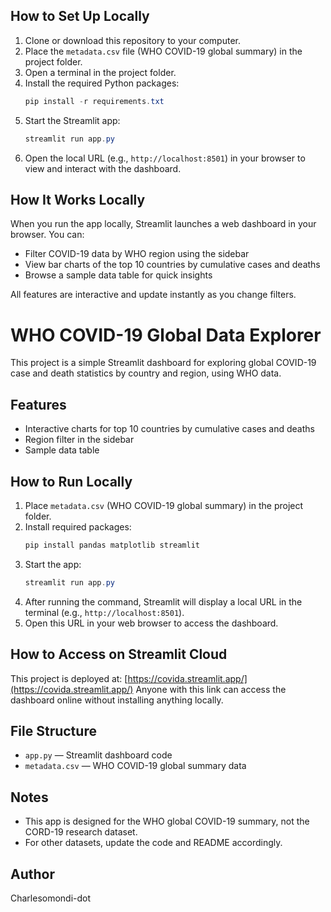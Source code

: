 ## How to Set Up Locally
1. Clone or download this repository to your computer.
2. Place the `metadata.csv` file (WHO COVID-19 global summary) in the project folder.
3. Open a terminal in the project folder.
4. Install the required Python packages:
   ```powershell
   pip install -r requirements.txt
   ```
5. Start the Streamlit app:
   ```powershell
   streamlit run app.py
   ```
6. Open the local URL (e.g., `http://localhost:8501`) in your browser to view and interact with the dashboard.
## How It Works Locally
When you run the app locally, Streamlit launches a web dashboard in your browser. You can:
- Filter COVID-19 data by WHO region using the sidebar
- View bar charts of the top 10 countries by cumulative cases and deaths
- Browse a sample data table for quick insights

All features are interactive and update instantly as you change filters.
# WHO COVID-19 Global Data Explorer

This project is a simple Streamlit dashboard for exploring global COVID-19 case and death statistics by country and region, using WHO data.

## Features
- Interactive charts for top 10 countries by cumulative cases and deaths
- Region filter in the sidebar
- Sample data table


## How to Run Locally
1. Place `metadata.csv` (WHO COVID-19 global summary) in the project folder.
2. Install required packages:
   ```powershell
   pip install pandas matplotlib streamlit
   ```
3. Start the app:
   ```powershell
   streamlit run app.py
   ```
4. After running the command, Streamlit will display a local URL in the terminal (e.g., `http://localhost:8501`).
5. Open this URL in your web browser to access the dashboard.


## How to Access on Streamlit Cloud
This project is deployed at: [https://covida.streamlit.app/](https://covida.streamlit.app/)
Anyone with this link can access the dashboard online without installing anything locally.

## File Structure
- `app.py` — Streamlit dashboard code
- `metadata.csv` — WHO COVID-19 global summary data

## Notes
- This app is designed for the WHO global COVID-19 summary, not the CORD-19 research dataset.
- For other datasets, update the code and README accordingly.

## Author
Charlesomondi-dot
